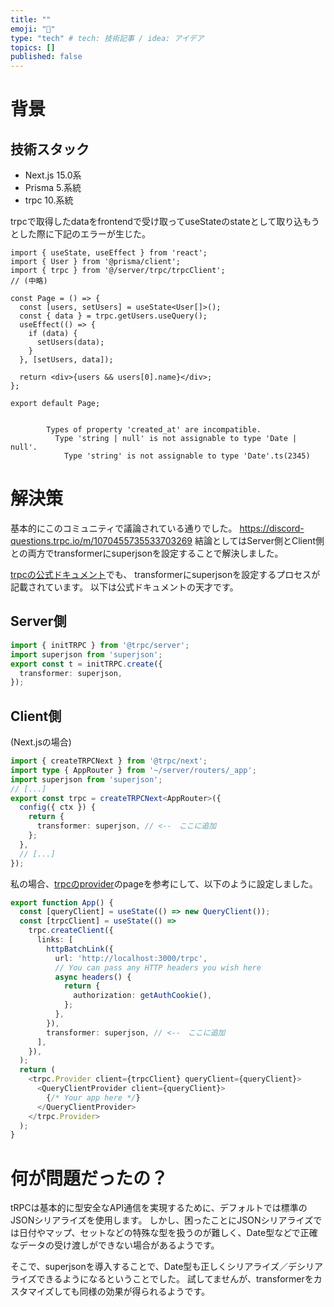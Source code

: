 ```yaml
---
title: ""
emoji: "🦁"
type: "tech" # tech: 技術記事 / idea: アイデア
topics: []
published: false
---
```



# 背景

## 技術スタック
- Next.js 15.0系
- Prisma 5.系統
- trpc 10.系統

trpcで取得したdataをfrontendで受け取ってuseStateのstateとして取り込もうとした際に下記のエラーが生じた。

```tsx
import { useState, useEffect } from 'react';
import { User } from '@prisma/client';
import { trpc } from '@/server/trpc/trpcClient';
// (中略)

const Page = () => {
  const [users, setUsers] = useState<User[]>();
  const { data } = trpc.getUsers.useQuery();
  useEffect(() => {
    if (data) {
      setUsers(data);
    }
  }, [setUsers, data]);

  return <div>{users && users[0].name}</div>;
};

export default Page;


```

```text
        Types of property 'created_at' are incompatible.
          Type 'string | null' is not assignable to type 'Date | null'.
            Type 'string' is not assignable to type 'Date'.ts(2345)
```

# 解決策

基本的にこのコミュニティで議論されている通りでした。
https://discord-questions.trpc.io/m/1070455735533703269
結論としてはServer側とClient側との両方でtransformerにsuperjsonを設定することで解決しました。


[trpcの公式ドキュメント](https://trpc.io/docs/server/data-transformers)でも、
transformerにsuperjsonを設定するプロセスが記載されています。
以下は公式ドキュメントの天才です。

## Server側
```ts
import { initTRPC } from '@trpc/server';
import superjson from 'superjson';
export const t = initTRPC.create({
  transformer: superjson,
});
```

## Client側
(Next.jsの場合)
```ts
import { createTRPCNext } from '@trpc/next';
import type { AppRouter } from '~/server/routers/_app';
import superjson from 'superjson';
// [...]
export const trpc = createTRPCNext<AppRouter>({
  config({ ctx }) {
    return {
      transformer: superjson, // <--　ここに追加
    };
  },
  // [...]
});
```

私の場合、[trpcのprovider](https://trpc.io/docs/v10/client/react/setup#4-add-trpc-providers)のpageを参考にして、以下のように設定しました。

```ts
export function App() {
  const [queryClient] = useState(() => new QueryClient());
  const [trpcClient] = useState(() =>
    trpc.createClient({
      links: [
        httpBatchLink({
          url: 'http://localhost:3000/trpc',
          // You can pass any HTTP headers you wish here
          async headers() {
            return {
              authorization: getAuthCookie(),
            };
          },
        }),
        transformer: superjson, // <--　ここに追加
      ],
    }),
  );
  return (
    <trpc.Provider client={trpcClient} queryClient={queryClient}>
      <QueryClientProvider client={queryClient}>
        {/* Your app here */}
      </QueryClientProvider>
    </trpc.Provider>
  );
}
```



# 何が問題だったの？

tRPCは基本的に型安全なAPI通信を実現するために、デフォルトでは標準のJSONシリアライズを使用します。
しかし、困ったことにJSONシリアライズでは日付やマップ、セットなどの特殊な型を扱うのが難しく、Date型などで正確なデータの受け渡しができない場合があるようです。

そこで、superjsonを導入することで、Date型も正しくシリアライズ／デシリアライズできるようになるということでした。
試してませんが、transformerをカスタマイズしても同様の効果が得られるようです。